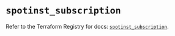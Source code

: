 # `spotinst_subscription`

Refer to the Terraform Registry for docs: [`spotinst_subscription`](https://registry.terraform.io/providers/spotinst/spotinst/1.201.0/docs/resources/subscription).
